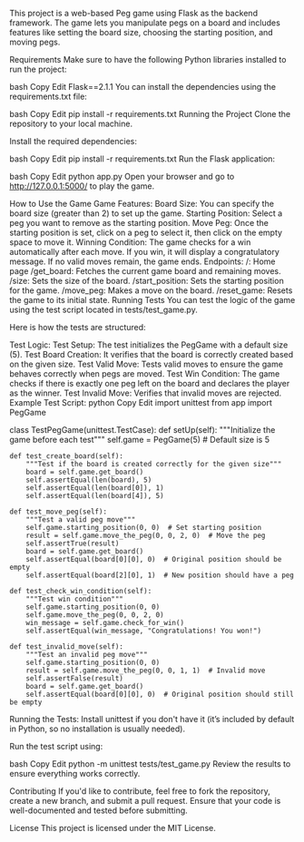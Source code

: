 This project is a web-based Peg game using Flask as the backend framework. The game lets you manipulate pegs on a board and includes features like setting the board size, choosing the starting position, and moving pegs.

Requirements
Make sure to have the following Python libraries installed to run the project:

bash
Copy
Edit
Flask==2.1.1
You can install the dependencies using the requirements.txt file:

bash
Copy
Edit
pip install -r requirements.txt
Running the Project
Clone the repository to your local machine.

Install the required dependencies:

bash
Copy
Edit
pip install -r requirements.txt
Run the Flask application:

bash
Copy
Edit
python app.py
Open your browser and go to http://127.0.0.1:5000/ to play the game.

How to Use the Game
Game Features:
Board Size: You can specify the board size (greater than 2) to set up the game.
Starting Position: Select a peg you want to remove as the starting position.
Move Peg: Once the starting position is set, click on a peg to select it, then click on the empty space to move it.
Winning Condition: The game checks for a win automatically after each move. If you win, it will display a congratulatory message. If no valid moves remain, the game ends.
Endpoints:
/: Home page
/get_board: Fetches the current game board and remaining moves.
/size: Sets the size of the board.
/start_position: Sets the starting position for the game.
/move_peg: Makes a move on the board.
/reset_game: Resets the game to its initial state.
Running Tests
You can test the logic of the game using the test script located in tests/test_game.py.

Here is how the tests are structured:

Test Logic:
Test Setup: The test initializes the PegGame with a default size (5).
Test Board Creation: It verifies that the board is correctly created based on the given size.
Test Valid Move: Tests valid moves to ensure the game behaves correctly when pegs are moved.
Test Win Condition: The game checks if there is exactly one peg left on the board and declares the player as the winner.
Test Invalid Move: Verifies that invalid moves are rejected.
Example Test Script:
python
Copy
Edit
import unittest
from app import PegGame

class TestPegGame(unittest.TestCase):
    def setUp(self):
        """Initialize the game before each test"""
        self.game = PegGame(5)  # Default size is 5
        
    def test_create_board(self):
        """Test if the board is created correctly for the given size"""
        board = self.game.get_board()
        self.assertEqual(len(board), 5)
        self.assertEqual(len(board[0]), 1)
        self.assertEqual(len(board[4]), 5)

    def test_move_peg(self):
        """Test a valid peg move"""
        self.game.starting_position(0, 0)  # Set starting position
        result = self.game.move_the_peg(0, 0, 2, 0)  # Move the peg
        self.assertTrue(result)
        board = self.game.get_board()
        self.assertEqual(board[0][0], 0)  # Original position should be empty
        self.assertEqual(board[2][0], 1)  # New position should have a peg

    def test_check_win_condition(self):
        """Test win condition"""
        self.game.starting_position(0, 0)
        self.game.move_the_peg(0, 0, 2, 0)
        win_message = self.game.check_for_win()
        self.assertEqual(win_message, "Congratulations! You won!")

    def test_invalid_move(self):
        """Test an invalid peg move"""
        self.game.starting_position(0, 0)
        result = self.game.move_the_peg(0, 0, 1, 1)  # Invalid move
        self.assertFalse(result)
        board = self.game.get_board()
        self.assertEqual(board[0][0], 0)  # Original position should still be empty
Running the Tests:
Install unittest if you don't have it (it’s included by default in Python, so no installation is usually needed).

Run the test script using:

bash
Copy
Edit
python -m unittest tests/test_game.py
Review the results to ensure everything works correctly.

Contributing
If you'd like to contribute, feel free to fork the repository, create a new branch, and submit a pull request. Ensure that your code is well-documented and tested before submitting.

License
This project is licensed under the MIT License.
